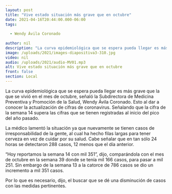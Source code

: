 ```yaml
---
layout: post
title: "Vive estado situación más grave que en octubre"
date: 2021-04-16T20:44:00.000-06:00
tags:
  
  - Wendy Ávila Coronado
  
author: nil
description: "La curva epidemiológica que se espera pueda llegar es más grave que la que se vivió en el mes de octubre."
image: /uploads/2021/images-diapositiva3-310.jpg
video: nil
audio: /uploads/2021/audio-MV01.mp3
alt: Vive estado situación más grave que en octubre
front: false
section: Local
---
```


La curva epidemiológica que se espera pueda llegar es más grave que la que se vivió en el mes de octubre, señaló la Subdirectora de Medicina Preventiva y Promoción de la Salud, Wendy Ávila Coronado. Esto al dar a conocer la actualización de cifras de coronavirus. Señalando que la cifra de la semana 14 supera las cifras que se tienen registradas al inicio del pico del año pasado.

La médico lamentó la situación ya que nuevamente se tienen casos de irresponsabilidad de la gente, al cual ha hecho filas largas para tener cerveza en vez de cuidar por su salud. Cabe señalar que en tan sólo 24 horas se detectaron 288 casos, 12 menos que el día anterior.

“Hoy reportamos la semana 14 con mil 351”, dijo, comparándola con el mes de octubre en la semana 39 donde se tenía mil 166 casos, para pasar a mil 251. Sin embargo de la semana 13 a la catorce de 786 casos se dio un incremento a mil 351 casos.

Por lo que es necesario, dijo, el buscar que se dé una disminución de casos con las medidas pertinentes.
